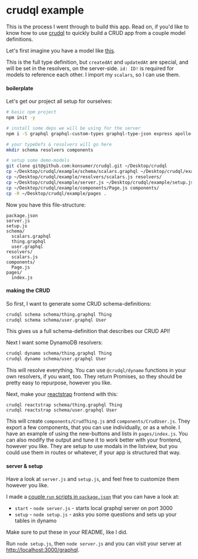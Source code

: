 # crudql example

This is the process I went through to build this app. Read on, if you'd like to know how to use [crudql](https://github.com/konsumer/crudql) to quickly build a CRUD app from a couple model definitions.

Let's first imagine you have a model like [this](schema/thing.graphql).

This is the full type definition, but `createdAt` and `updatedAt` are special, and will be set in the resolvers, on the server-side. `id: ID!` is required for models to reference each other. I import my `scalars`, so I can use them.


#### boilerplate

Let's get our project all setup for ourselves:

```bash
# basic npm project
npm init -y

# install some deps we will be using for the server
npm i -S graphql graphql-custom-types graphql-type-json express apollo-server-express require-glob @crudql/dynamo@latest

# your typeDefs & resolvers will go here
mkdir schema resolvers components

# setup some demo-models
git clone git@github.com:konsumer/crudql.git ~/Desktop/crudql
cp ~/Desktop/crudql/example/schema/scalars.graphql ~/Desktop/crudql/example/schema/thing.graphql ~/Desktop/crudql/example/schema/user.graphql schema/
cp ~/Desktop/crudql/example/resolvers/scalars.js resolvers/
cp ~/Desktop/crudql/example/server.js ~/Desktop/crudql/example/setup.js .
cp ~/Desktop/crudql/example/components/Page.js components/
cp -R ~/Desktop/crudql/example/pages .
```

Now you have this file-structure:
```
package.json
server.js
setup.js
schema/
  scalars.graphql
  thing.graphql
  user.graphql
resolvers/
  scalars.js
components/
  Page.js
pages/
  index.js
```

#### making the CRUD

So first, I want to generate some CRUD schema-definitions:

```bash
crudql schema schema/thing.graphql Thing
crudql schema schema/user.graphql User
```

This gives us a full schema-definition that describes our CRUD API!

Next I want some DynamoDB resolvers:

```bash
crudql dynamo schema/thing.graphql Thing
crudql dynamo schema/user.graphql User
```

This will resolve everything. You can use `@crudql/dynamo` functions in your own resolvers, if you want, too. They return Promises, so they should be pretty easy to repurpose, however you like.

Next, make your [reactstrap](https://reactstrap.github.io/) frontend with this:

```
crudql reactstrap schema/thing.graphql Thing
crudql reactstrap schema/user.graphql User
```

This will create `components/CrudThing.js` and `components/CrudUser.js`. They export a few components, that you can use individually, or as a whole. I have an example of using the new-buttons and lists in `pages/index.js`. You can also modify the output and tune it to work better with your frontend, however you like. They are setup to use modals in the listview, but you could use them in routes or whatever, if your app is structured that way.


#### server & setup

Have a look at `server.js` and `setup.js`, and feel free to customize them however you like.

I made a [couple `run` scripts in `package.json`](./package.json) that you can have a look at:

* `start` - `node server.js` - starts local graphql server on port 3000
* `setup` - `node setup.js` - asks you some questions and sets up your tables in dynamo

Make sure to put these in your README, like I did.

Run `node setup.js`, then `node server.js` and you can visit your server at [http://localhost:3000/graphql](http://localhost:3000/graphql).
